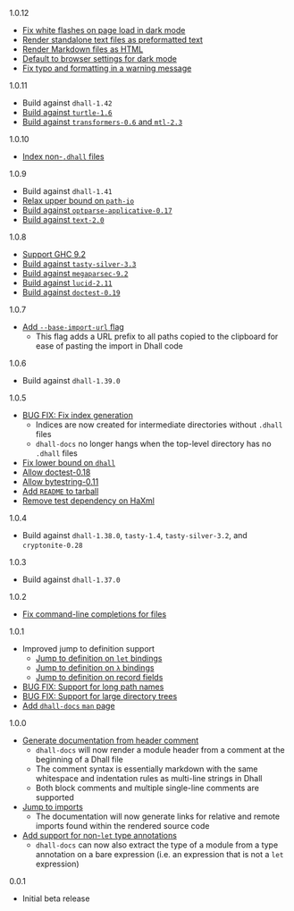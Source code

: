 1.0.12

* [Fix white flashes on page load in dark mode](https://github.com/dhall-lang/dhall-haskell/pull/2574)
* [Render standalone text files as preformatted text](https://github.com/dhall-lang/dhall-haskell/pull/2565)
* [Render Markdown files as HTML](https://github.com/dhall-lang/dhall-haskell/pull/2579)
* [Default to browser settings for dark mode](https://github.com/dhall-lang/dhall-haskell/pull/2582)
* [Fix typo and formatting in a warning message](https://github.com/dhall-lang/dhall-haskell/pull/2572)

1.0.11

* Build against `dhall-1.42`
* [Build against `turtle-1.6`](https://github.com/dhall-lang/dhall-haskell/pull/2465)
* [Build against `transformers-0.6` and `mtl-2.3`](https://github.com/dhall-lang/dhall-haskell/pull/2471)

1.0.10

* [Index non-`.dhall` files](https://github.com/dhall-lang/dhall-haskell/pull/2407)

1.0.9

* Build against `dhall-1.41`
* [Relax upper bound on `path-io`](https://github.com/dhall-lang/dhall-haskell/pull/2385)
* [Build against `optparse-applicative-0.17`](https://github.com/dhall-lang/dhall-haskell/pull/2376)
* [Build against `text-2.0`](https://github.com/dhall-lang/dhall-haskell/pull/2356)

1.0.8

* [Support GHC 9.2](https://github.com/dhall-lang/dhall-haskell/pull/2328)
* [Build against `tasty-silver-3.3`](https://github.com/dhall-lang/dhall-haskell/pull/2307)
* [Build against `megaparsec-9.2`](https://github.com/dhall-lang/dhall-haskell/pull/2311)
* [Build against `lucid-2.11`](https://github.com/dhall-lang/dhall-haskell/pull/2327)
* [Build against `doctest-0.19`](https://github.com/dhall-lang/dhall-haskell/pull/2331)

1.0.7

* [Add `--base-import-url` flag](https://github.com/dhall-lang/dhall-haskell/pull/2215)
    * This flag adds a URL prefix to all paths copied to the clipboard for ease
      of pasting the import in Dhall code

1.0.6

* Build against `dhall-1.39.0`

1.0.5

* [BUG FIX: Fix index generation](https://github.com/dhall-lang/dhall-haskell/pull/2150)
    * Indices are now created for intermediate directories without `.dhall` files
    * `dhall-docs` no longer hangs when the top-level directory has no `.dhall` files
* [Fix lower bound on `dhall`](https://github.com/dhall-lang/dhall-haskell/pull/2147/)
* [Allow doctest-0.18](https://github.com/dhall-lang/dhall-haskell/pull/2148)
* [Allow bytestring-0.11](https://github.com/dhall-lang/dhall-haskell/pull/2144)
* [Add `README` to tarball](https://github.com/dhall-lang/dhall-haskell/pull/2145)
* [Remove test dependency on HaXml](https://github.com/dhall-lang/dhall-haskell/pull/2156)

1.0.4

* Build against `dhall-1.38.0`, `tasty-1.4`, `tasty-silver-3.2`, and
  `cryptonite-0.28`

1.0.3

* Build against `dhall-1.37.0`

1.0.2

* [Fix command-line completions for files](https://github.com/dhall-lang/dhall-haskell/pull/2034)

1.0.1

* Improved jump to definition support
    * [Jump to definition on `let` bindings](https://github.com/dhall-lang/dhall-haskell/pull/1966)
    * [Jump to definition on `λ` bindings](https://github.com/dhall-lang/dhall-haskell/pull/1982)
    * [Jump to definition on record fields](https://github.com/dhall-lang/dhall-haskell/pull/1991)
* [BUG FIX: Support for long path names](https://github.com/dhall-lang/dhall-haskell/pull/1976)
* [BUG FIX: Support for large directory trees](https://github.com/dhall-lang/dhall-haskell/pull/2006)
* [Add `dhall-docs` `man` page](https://github.com/dhall-lang/dhall-haskell/pull/2010)

1.0.0

* [Generate documentation from header comment](https://github.com/dhall-lang/dhall-haskell/pull/1929)
    * `dhall-docs` will now render a module header from a comment at
      the beginning of a Dhall file
    * The comment syntax is essentially markdown with the same whitespace
      and indentation rules as multi-line strings in Dhall
    * Both block comments and multiple single-line comments are supported
* [Jump to imports](https://github.com/dhall-lang/dhall-haskell/pull/1959)
    * The documentation will now generate links for relative and remote imports found within the
      rendered source code
* [Add support for non-`let` type annotations](https://github.com/dhall-lang/dhall-haskell/pull/1928)
    * `dhall-docs` can now also extract the type of a module from a type
      annotation on a bare expression (i.e. an expression that is not a
      `let` expression)

0.0.1

* Initial beta release
